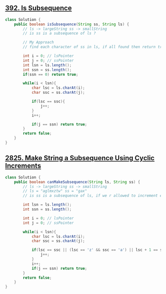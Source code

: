 ## [392. Is Subsequence](https://leetcode.com/problems/is-subsequence/description/)

```java
class Solution {
    public boolean isSubsequence(String ss, String ls) {
        // ls -> largeString ss -> smallString
        // is ss is a subsequence of ls ?

        // My Approach
        // find each character of ss in ls, if all found then return true else false

        int i = 0; // lsPointer
        int j = 0; // ssPointer
        int lsn = ls.length();
        int ssn = ss.length();
        if(ssn == 0) return true;

        while(i < lsn){
            char lsc = ls.charAt(i);
            char ssc = ss.charAt(j);

            if(lsc == ssc){
                j++;
            }
            i++;

            if(j == ssn) return true;
        }
        return false;
    }
}
```

## [2825. Make String a Subsequence Using Cyclic Increments](https://leetcode.com/problems/make-string-a-subsequence-using-cyclic-increments/description/)

```java
class Solution {
    public boolean canMakeSubsequence(String ls, String ss) {
        // ls -> largeString ss -> smallString
        // ls = "aglmxztw" ss = "gax"
        // is ss is a subsequence of ls, if we r allowed to increment each character of ls atleast by 1 only once.

        int lsn = ls.length();
        int ssn = ss.length();

        int i = 0; // lsPointer
        int j = 0; // ssPointer

        while(i < lsn){
            char lsc = ls.charAt(i);
            char ssc = ss.charAt(j);

            if(lsc == ssc || (lsc == 'z' && ssc == 'a') || lsc + 1 == ssc){
                j++;
            }
            i++;
            if(j == ssn) return true;
        }
        return false;
    }
}
```